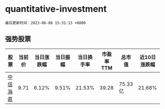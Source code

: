 # quantitative-investment

`最后更新时间：2023-06-08 15:31:13 +0800`

## 强势股票

|股票|当前价|当日涨跌幅|当日振幅|当日换手率|市盈率TTM|总市值|近10日涨跌幅|
|----|----|----|----|----|----|----|----|
|[中信海直](https://xueqiu.com/S/SZ000099)|9.71|6.12%|9.51%|21.53%|39.28|75.33亿|21.68%|
